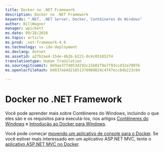 ```yaml
---
title: Docker no .NET Framework
description: Docker no .NET Framework
keywords: ".NET, .NET Server, Docker, Contêineres do Windows"
author: BillWagner
manager: wpickett
ms.date: 09/28/2016
ms.topic: article
ms.prod: .net-framework-4.6
ms.technology: vs-ide-deployment
ms.devlang: dotnet
ms.assetid: a27b2ae4-154e-4b2b-b221-0c4c05185274
translationtype: Human Translation
ms.sourcegitcommit: 6b9ae37f4053d292c21b02f9e7f93ccd32a78976
ms.openlocfilehash: b9037eb4d21651378989024c4f47ecc8db223c04

---
```


# <a name="docker-on-net-framework"></a>Docker no .NET Framework

Você pode aprender mais sobre Contêineres do Windows, incluindo o que eles são e os requisitos para executá-los, nos artigos [Contêineres do Windows](https://msdn.microsoft.com/en-us/virtualization/windowscontainers/about/about_overview) e [Introdução ao Docker para Windows](https://docs.docker.com/docker-for-windows/). 

Você pode começar [movendo um aplicativo de console para o Docker](console.md).
Se você estiver mais interessado em um aplicativo ASP.NET MVC, tente o [aplicativo ASP.NET MVC no Docker](aspnetmvc.md).



<!--HONumber=Nov16_HO3-->


